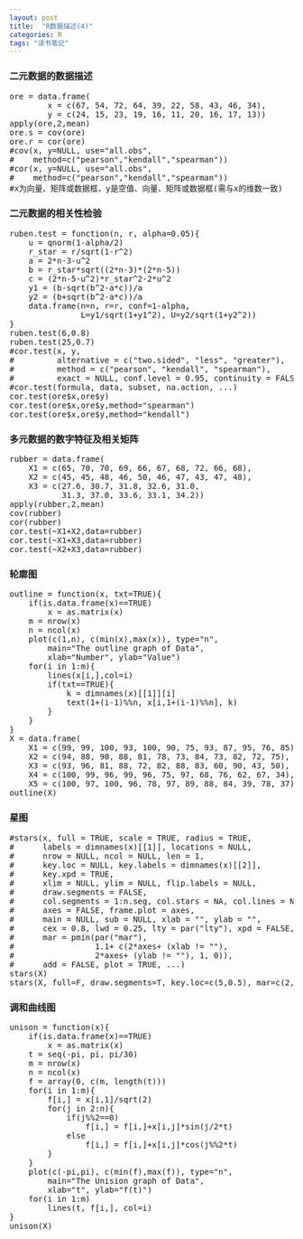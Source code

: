 ```yaml
---
layout: post
title:  "R数据描述(4)"
categories: R
tags: "读书笔记" 
---
```


### 二元数据的数据描述 ###

<pre>
ore = data.frame(
        x = c(67, 54, 72, 64, 39, 22, 58, 43, 46, 34), 
        y = c(24, 15, 23, 19, 16, 11, 20, 16, 17, 13))
apply(ore,2,mean)
ore.s = cov(ore)
ore.r = cor(ore)
#cov(x, y=NULL, use="all.obs",
#    method=c("pearson","kendall","spearman"))
#cor(x, y=NULL, use="all.obs",
#    method=c("pearson","kendall","spearman"))
#x为向量、矩阵或数据框，y是空值、向量、矩阵或数据框(需与x的维数一致)
</pre>

### 二元数据的相关性检验 ###

<pre>
ruben.test = function(n, r, alpha=0.05){
	u = qnorm(1-alpha/2)
	r_star = r/sqrt(1-r^2)
	a = 2*n-3-u^2
	b = r_star*sqrt((2*n-3)*(2*n-5))
	c = (2*n-5-u^2)*r_star^2-2*u^2
	y1 = (b-sqrt(b^2-a*c))/a
	y2 = (b+sqrt(b^2-a*c))/a
	data.frame(n=n, r=r, conf=1-alpha,
               L=y1/sqrt(1+y1^2), U=y2/sqrt(1+y2^2))
}
ruben.test(6,0.8)
ruben.test(25,0.7)
#cor.test(x, y,
#         alternative = c("two.sided", "less", "greater"),
#         method = c("pearson", "kendall", "spearman"),
#         exact = NULL, conf.level = 0.95, continuity = FALSE, ...)
#cor.test(formula, data, subset, na.action, ...)
cor.test(ore$x,ore$y)
cor.test(ore$x,ore$y,method="spearman")
cor.test(ore$x,ore$y,method="kendall")
</pre>

### 多元数据的数字特征及相关矩阵 ###

<pre>
rubber = data.frame(
    X1 = c(65, 70, 70, 69, 66, 67, 68, 72, 66, 68),
    X2 = c(45, 45, 48, 46, 50, 46, 47, 43, 47, 48),
    X3 = c(27.6, 30.7, 31.8, 32.6, 31.0, 
           31.3, 37.0, 33.6, 33.1, 34.2))
apply(rubber,2,mean)
cov(rubber)
cor(rubber)
cor.test(~X1+X2,data=rubber)
cor.test(~X1+X3,data=rubber)
cor.test(~X2+X3,data=rubber)
</pre>

### 轮廓图 ###

<pre>
outline = function(x, txt=TRUE){
	if(is.data.frame(x)==TRUE)
		x = as.matrix(x)
	m = nrow(x)
	n = ncol(x)
	plot(c(1,n), c(min(x),max(x)), type="n",
		main="The outline graph of Data",
		xlab="Number", ylab="Value")
	for(i in 1:m){
		lines(x[i,],col=i)
		if(txt==TRUE){
			k = dimnames(x)[[1]][i]
			text(1+(i-1)%%n, x[i,1+(i-1)%%n], k)
		}
	}
}
X = data.frame(
	X1 = c(99, 99, 100, 93, 100, 90, 75, 93, 87, 95, 76, 85),
	X2 = c(94, 88, 98, 88, 81, 78, 73, 84, 73, 82, 72, 75),
	X3 = c(93, 96, 81, 88, 72, 82, 88, 83, 60, 90, 43, 50),
	X4 = c(100, 99, 96, 99, 96, 75, 97, 68, 76, 62, 67, 34),
	X5 = c(100, 97, 100, 96, 78, 97, 89, 88, 84, 39, 78, 37))
outline(X)
</pre>

### 星图 ###

<pre>
#stars(x, full = TRUE, scale = TRUE, radius = TRUE,
#      labels = dimnames(x)[[1]], locations = NULL,
#      nrow = NULL, ncol = NULL, len = 1,
#      key.loc = NULL, key.labels = dimnames(x)[[2]],
#      key.xpd = TRUE,
#      xlim = NULL, ylim = NULL, flip.labels = NULL,
#      draw.segments = FALSE,
#      col.segments = 1:n.seg, col.stars = NA, col.lines = NA,
#      axes = FALSE, frame.plot = axes,
#      main = NULL, sub = NULL, xlab = "", ylab = "",
#      cex = 0.8, lwd = 0.25, lty = par("lty"), xpd = FALSE,
#      mar = pmin(par("mar"),
#                 1.1+ c(2*axes+ (xlab != ""),
#                 2*axes+ (ylab != ""), 1, 0)),
#      add = FALSE, plot = TRUE, ...)
stars(X)
stars(X, full=F, draw.segments=T, key.loc=c(5,0.5), mar=c(2,0,0,0))
</pre>

### 调和曲线图 ###

<pre>
unison = function(x){
	if(is.data.frame(x)==TRUE)
		x = as.matrix(x)
	t = seq(-pi, pi, pi/30)
	m = nrow(x)
	n = ncol(x)
	f = array(0, c(m, length(t)))
	for(i in 1:m){
		f[i,] = x[i,1]/sqrt(2)
		for(j in 2:n){
			if(j%%2==0)
				f[i,] = f[i,]+x[i,j]*sin(j/2*t)
			else
				f[i,] = f[i,]+x[i,j]*cos(j%%2*t)
		}
	}
	plot(c(-pi,pi), c(min(f),max(f)), type="n",
		main="The Unision graph of Data",
		xlab="t", ylab="f(t)")
	for(i in 1:m)
		lines(t, f[i,], col=i)
}
unison(X)
</pre>